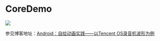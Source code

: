 # CoreDemo

![](https://github.com/DrkCore/CoreDemo/wave/演示.gif)

参见博客地址：[Android：自绘动画实践——以Tencent OS录音机波形为例](http://blog.csdn.net/drkcore/article/details/51822818)
